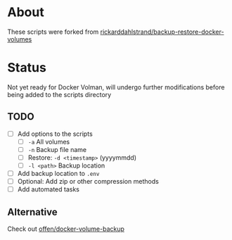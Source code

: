 # About
These scripts were forked from [rickarddahlstrand/backup-restore-docker-volumes](https://github.com/rickarddahlstrand/backup-restore-docker-volumes)

# Status
Not yet ready for Docker Volman, will undergo further modifications before being added to the scripts directory
## TODO
- [ ] Add options to the scripts
    - [ ] `-a` All volumes
    - [ ] `-n` Backup file name
    - [ ] Restore: `-d <timestamp>` (yyyymmdd)
    - [ ] `-l <path>` Backup location
- [ ] Add backup location to `.env`
- [ ] Optional: Add zip or other compression methods 
- [ ] Add automated tasks

## Alternative
Check out [offen/docker-volume-backup](https://github.com/offen/docker-volume-backup)
